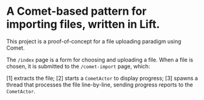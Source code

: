 # A Comet-based pattern for importing files, written in Lift.

This project is a proof-of-concept for a file uploading paradigm using Comet.

The `/index` page is a form for choosing and uploading a file. When a file is chosen, it is submitted to the `/comet-import` page, which:

[1] extracts the file;
[2] starts a `CometActor` to display progress;
[3] spawns a thread that processes the file line-by-line, sending progress reports to the `CometActor`.
